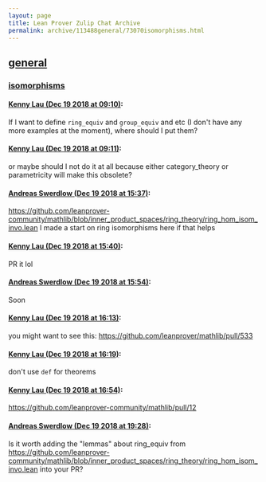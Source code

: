 ```yaml
---
layout: page
title: Lean Prover Zulip Chat Archive 
permalink: archive/113488general/73070isomorphisms.html
---
```


## [general](index.html)
### [isomorphisms](73070isomorphisms.html)

#### [Kenny Lau (Dec 19 2018 at 09:10)](https://leanprover.zulipchat.com/#narrow/stream/113488-general/topic/isomorphisms/near/152166179):
If I want to define `ring_equiv` and `group_equiv` and etc (I don't have any more examples at the moment), where should I put them?

#### [Kenny Lau (Dec 19 2018 at 09:11)](https://leanprover.zulipchat.com/#narrow/stream/113488-general/topic/isomorphisms/near/152166189):
or maybe should I not do it at all because either category_theory or parametricity will make this obsolete?

#### [Andreas Swerdlow (Dec 19 2018 at 15:37)](https://leanprover.zulipchat.com/#narrow/stream/113488-general/topic/isomorphisms/near/152186538):
https://github.com/leanprover-community/mathlib/blob/inner_product_spaces/ring_theory/ring_hom_isom_invo.lean 
I made a start on ring isomorphisms here if that helps

#### [Kenny Lau (Dec 19 2018 at 15:40)](https://leanprover.zulipchat.com/#narrow/stream/113488-general/topic/isomorphisms/near/152186716):
PR it lol

#### [Andreas Swerdlow (Dec 19 2018 at 15:54)](https://leanprover.zulipchat.com/#narrow/stream/113488-general/topic/isomorphisms/near/152187700):
Soon

#### [Kenny Lau (Dec 19 2018 at 16:13)](https://leanprover.zulipchat.com/#narrow/stream/113488-general/topic/isomorphisms/near/152189149):
you might want to see this: https://github.com/leanprover/mathlib/pull/533

#### [Kenny Lau (Dec 19 2018 at 16:19)](https://leanprover.zulipchat.com/#narrow/stream/113488-general/topic/isomorphisms/near/152189637):
don't use `def` for theorems

#### [Kenny Lau (Dec 19 2018 at 16:54)](https://leanprover.zulipchat.com/#narrow/stream/113488-general/topic/isomorphisms/near/152192151):
https://github.com/leanprover-community/mathlib/pull/12

#### [Andreas Swerdlow (Dec 19 2018 at 19:28)](https://leanprover.zulipchat.com/#narrow/stream/113488-general/topic/isomorphisms/near/152202430):
Is it worth adding the "lemmas" about ring_equiv from https://github.com/leanprover-community/mathlib/blob/inner_product_spaces/ring_theory/ring_hom_isom_invo.lean into your PR?

